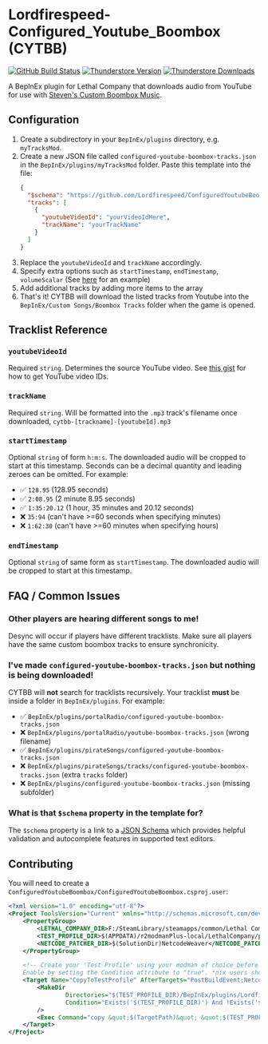 # Lordfirespeed-Configured_Youtube_Boombox (CYTBB)

[![GitHub Build Status](https://img.shields.io/github/actions/workflow/status/lordfirespeed/configuredyoutubeboombox/build.yml?style=for-the-badge&logo=github)](https://github.com/Lordfirespeed/ConfiguredYoutubeBoombox/actions/workflows/build.yml)
[![Thunderstore Version](https://img.shields.io/thunderstore/v/Lordfirespeed/Configured_Youtube_Boombox?style=for-the-badge&logo=thunderstore&logoColor=white)](https://thunderstore.io/c/lethal-company/p/Lordfirespeed/Configured_Youtube_Boombox/)
[![Thunderstore Downloads](https://img.shields.io/thunderstore/dt/Lordfirespeed/Configured_Youtube_Boombox?style=for-the-badge&logo=thunderstore&logoColor=white)](https://thunderstore.io/c/lethal-company/p/Lordfirespeed/Configured_Youtube_Boombox/)

A BepInEx plugin for Lethal Company that downloads audio from YouTube for use with 
[Steven's Custom Boombox Music](https://thunderstore.io/c/lethal-company/p/Steven/Custom_Boombox_Music/).

## Configuration

1. Create a subdirectory in your `BepInEx/plugins` directory, e.g. `myTracksMod`. 
2. Create a new JSON file called `configured-youtube-boombox-tracks.json` in the `BepInEx/plugins/myTracksMod` folder.
   Paste this template into the file:
   ```json
   {
     "$schema": "https://github.com/Lordfirespeed/ConfiguredYoutubeBoombox/raw/main/assets/configured-youtube-boombox-tracks.schema.json",
     "tracks": [
       {
         "youtubeVideoId": "yourVideoIdHere",
         "trackName": "yourTrackName"
       }
     ]
   }
   ```
3. Replace the `youtubeVideoId` and `trackName` accordingly.
4. Specify extra options such as `startTimestamp`, `endTimestamp`, `volumeScalar` (See 
   [here](https://github.com/Lordfirespeed/RefugeCompany/blob/1d0b80eaaaef9ca11c3aa018a73323ca7ab26178/assets/configured-youtube-boombox-tracks.json) for an example)
5. Add additional tracks by adding more items to the array
6. That's it! CYTBB will download the listed tracks from Youtube into the `BepInEx/Custom Songs/Boombox Tracks` folder
   when the game is opened.

## Tracklist Reference

### `youtubeVideoId`
Required `string`. Determines the source YouTube video. See [this gist](https://gist.github.com/jakebellacera/d81bbf12b99448188f183141e6696817)
for how to get YouTube video IDs.

### `trackName`
Required `string`. Will be formatted into the `.mp3` track's filename once downloaded, `cytbb-[trackname]-[youtubeId].mp3`

### `startTimestamp`
Optional `string` of form `h:m:s`. The downloaded audio will be cropped to start at this timestamp.
Seconds can be a decimal quantity and leading zeroes can be omitted. For example:

- ✅ `128.95` (128.95 seconds)
- ✅ `2:08.95` (2 minute 8.95 seconds)
- ✅ `1:35:20.12` (1 hour, 35 minutes and 20.12 seconds)
- ❌ `35:94` (can't have >=60 seconds when specifying minutes)
- ❌ `1:62:30` (can't have >=60 minutes when specifying hours)

### `endTimestamp`
Optional `string` of same form as `startTimestamp`. The downloaded audio will be cropped to start at this timestamp.

## FAQ / Common Issues

### Other players are hearing different songs to me!

Desync will occur if players have different tracklists. Make sure all players have the same custom boombox tracks
to ensure synchronicity.

### I've made `configured-youtube-boombox-tracks.json` but nothing is being downloaded!

CYTBB will **not** search for tracklists recursively. Your tracklist **must** be inside a folder in `BepInEx/plugins`.
For example:

- ✅ `BepInEx/plugins/portalRadio/configured-youtube-boombox-tracks.json`
- ❌ `BepInEx/plugins/portalRadio/youtube-boombox-tracks.json` (wrong filename)
- ✅ `BepInEx/plugins/pirateSongs/configured-youtube-boombox-tracks.json` 
- ❌ `BepInEx/plugins/pirateSongs/tracks/configured-youtube-boombox-tracks.json` (extra `tracks` folder)
- ❌ `BepInEx/plugins/configured-youtube-boombox-tracks.json` (missing subfolder)

### What is that `$schema` property in the template for?

The `$schema` property is a link to a [JSON Schema](https://json-schema.org/understanding-json-schema) which
provides helpful validation and autocomplete features in supported text editors. 

## Contributing

You will need to create a `ConfiguredYoutubeBoombox/ConfiguredYoutubeBoombox.csproj.user`:

```xml
<?xml version="1.0" encoding="utf-8"?>
<Project ToolsVersion="Current" xmlns="http://schemas.microsoft.com/developer/msbuild/2003">
    <PropertyGroup>
        <LETHAL_COMPANY_DIR>F:/SteamLibrary/steamapps/common/Lethal Company</LETHAL_COMPANY_DIR>
        <TEST_PROFILE_DIR>$(APPDATA)/r2modmanPlus-local/LethalCompany/profiles/Test Configured YT Boombox</TEST_PROFILE_DIR>
        <NETCODE_PATCHER_DIR>$(SolutionDir)NetcodeWeaver</NETCODE_PATCHER_DIR>
    </PropertyGroup>

    <!-- Create your 'Test Profile' using your modman of choice before enabling this. 
    Enable by setting the Condition attribute to "true". *nix users should switch out `copy` for `cp`. -->
    <Target Name="CopyToTestProfile" AfterTargets="PostBuildEvent;NetcodeWeave" Condition="false">
        <MakeDir
                Directories="$(TEST_PROFILE_DIR)/BepInEx/plugins/Lordfirespeed-Configured_Youtube_Boombox"
                Condition="Exists('$(TEST_PROFILE_DIR)') And !Exists('$(TEST_PROFILE_DIR)/BepInEx/plugins/Lordfirespeed-Configured_Youtube_Boombox')"
        />
        <Exec Command="copy &quot;$(TargetPath)&quot; &quot;$(TEST_PROFILE_DIR)/BepInEx/plugins/Lordfirespeed-Configured_Youtube_Boombox/&quot;" />
    </Target>
</Project>
```
